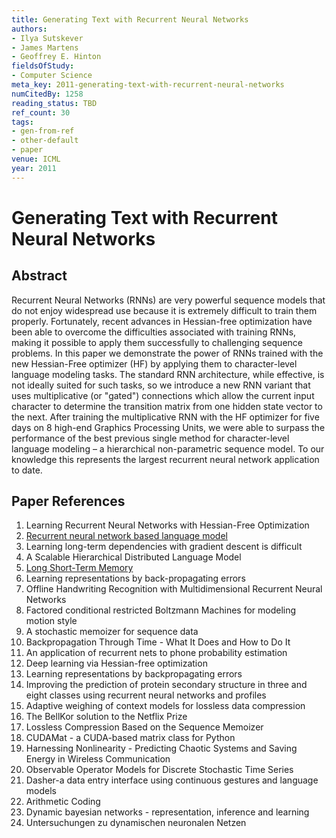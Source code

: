 ```yaml
---
title: Generating Text with Recurrent Neural Networks
authors:
- Ilya Sutskever
- James Martens
- Geoffrey E. Hinton
fieldsOfStudy:
- Computer Science
meta_key: 2011-generating-text-with-recurrent-neural-networks
numCitedBy: 1258
reading_status: TBD
ref_count: 30
tags:
- gen-from-ref
- other-default
- paper
venue: ICML
year: 2011
---
```


# Generating Text with Recurrent Neural Networks

## Abstract

Recurrent Neural Networks (RNNs) are very powerful sequence models that do not enjoy widespread use because it is extremely difficult to train them properly. Fortunately, recent advances in Hessian-free optimization have been able to overcome the difficulties associated with training RNNs, making it possible to apply them successfully to challenging sequence problems. In this paper we demonstrate the power of RNNs trained with the new Hessian-Free optimizer (HF) by applying them to character-level language modeling tasks. The standard RNN architecture, while effective, is not ideally suited for such tasks, so we introduce a new RNN variant that uses multiplicative (or "gated") connections which allow the current input character to determine the transition matrix from one hidden state vector to the next. After training the multiplicative RNN with the HF optimizer for five days on 8 high-end Graphics Processing Units, we were able to surpass the performance of the best previous single method for character-level language modeling – a hierarchical non-parametric sequence model. To our knowledge this represents the largest recurrent neural network application to date.

## Paper References

1. Learning Recurrent Neural Networks with Hessian-Free Optimization
2. [Recurrent neural network based language model](2010-recurrent-neural-network-based-language-model)
3. Learning long-term dependencies with gradient descent is difficult
4. A Scalable Hierarchical Distributed Language Model
5. [Long Short-Term Memory](1997-long-short-term-memory)
6. Learning representations by back-propagating errors
7. Offline Handwriting Recognition with Multidimensional Recurrent Neural Networks
8. Factored conditional restricted Boltzmann Machines for modeling motion style
9. A stochastic memoizer for sequence data
10. Backpropagation Through Time - What It Does and How to Do It
11. An application of recurrent nets to phone probability estimation
12. Deep learning via Hessian-free optimization
13. Learning representations by backpropagating errors
14. Improving the prediction of protein secondary structure in three and eight classes using recurrent neural networks and profiles
15. Adaptive weighing of context models for lossless data compression
16. The BellKor solution to the Netflix Prize
17. Lossless Compression Based on the Sequence Memoizer
18. CUDAMat - a CUDA-based matrix class for Python
19. Harnessing Nonlinearity - Predicting Chaotic Systems and Saving Energy in Wireless Communication
20. Observable Operator Models for Discrete Stochastic Time Series
21. Dasher-a data entry interface using continuous gestures and language models
22. Arithmetic Coding
23. Dynamic bayesian networks - representation, inference and learning
24. Untersuchungen zu dynamischen neuronalen Netzen
